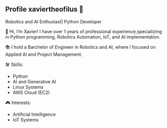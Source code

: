 ## Profile xaviertheofilus 👋

Robotics and AI Enthusiast| Python Developer 

👋 Hi, I’m Xavier! I have over 1 years of professional experience,specializing in Python programming, Robotics Automation, IoT, and AI implementation.

📚 I hold a Barchelor of Engineer in Robotics and AI, where I focused on Applied AI and Project Management.

🛠 Skills:
- Python
- AI and Generative AI
- Linux Systems
- AWS Cloud (EC2)


🎮 Interests:
- Artificial Intelligence
- IoT Systems
